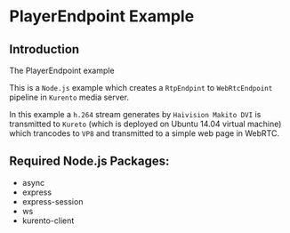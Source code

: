 # PlayerEndpoint Example

## Introduction

The PlayerEndpoint example 

This is a `Node.js` example which creates a `RtpEndpint` to `WebRtcEndpoint` pipeline in `Kurento` media server. 

In this example a `h.264` stream generates by `Haivision Makito DVI` is transmitted to `Kureto` (which is deployed on Ubuntu 14.04 virtual machine) which trancodes to `VP8` and transmitted to a simple web page in WebRTC.

## Required Node.js Packages:

* async
* express
* express-session
* ws
* kurento-client
